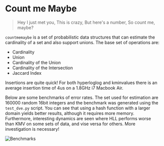 # Count me Maybe

> Hey I just met you,
> This is crazy,
> But here's a number,
> So count me, maybe?

`countmemaybe` is a set of probabilistic data structures that can estimate the
cardinality of a set and also support unions.  The base set of operations are:

* Cardinality
* Union
* Cardinality of the Union
* Cardinality of the Intersection
* Jaccard Index

Insertions are quite quick!  For both hyperloglog and kminvalues there is an
average insertion time of 4us on a 1.8GHz i7 Macbook Air.

Below are some benchmarks of error rates.  The set used for estimation are
160000 random 16bit integers and the benchmark was generated using the
`test_dve.py` script.  You can see that using a hash function with a larger
domain yields better results, although it requires more memory.  Furthermore,
interesting dynamics are seen where HLL performs worse than KMV on some sets of
data, and vise versa for others.  More investigation is necessary!

![Benchmarks](https://raw.github.com/mynameisfiber/countmemaybe/master/test_dve.png "Benchmarks of hyper loglog vs kmin values")
